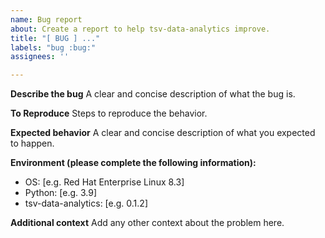 ```yaml
---
name: Bug report
about: Create a report to help tsv-data-analytics improve.
title: "[ BUG ] ..."
labels: "bug :bug:"
assignees: ''

---
```


**Describe the bug**
A clear and concise description of what the bug is.

**To Reproduce**
Steps to reproduce the behavior.

**Expected behavior**
A clear and concise description of what you expected to happen.

**Environment (please complete the following information):**
 - OS: [e.g. Red Hat Enterprise Linux 8.3]
 - Python: [e.g. 3.9]
 - tsv-data-analytics: [e.g. 0.1.2]

**Additional context**
Add any other context about the problem here.